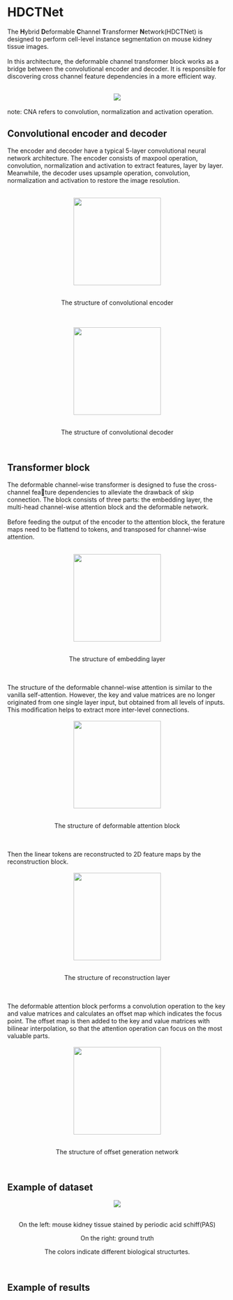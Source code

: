 # HDCTNet
The **H**ybrid **D**eformable **C**hannel **T**ransformer **N**etwork(HDCTNet) is designed to perform cell-level instance segmentation on mouse kidney tissue images. <br>
<br>
In this architecture, the deformable channel transformer block works as a bridge between the convolutional encoder and decoder. It is responsible for discovering cross channel feature dependencies in a more efficient way. <br>
<br>
<div align=center><img src="/images/HDCTNet.png"></div><br>
note: CNA refers to convolution, normalization and activation operation.<br>

## Convolutional encoder and decoder
The encoder and decoder have a typical 5-layer convolutional neural network architecture. The encoder consists of maxpool operation, convolution, normalization and activation to extract features, layer by layer. Meanwhile, the decoder uses  upsample operation, convolution, normalization and activation to restore the image resolution.<br>
<br>
<div align=center><img width="200" src="/images/convolutional encoder.png"></div><br>
<p align=center>The structure of convolutional encoder</p><br>
<br>
<div align=center><img width="200" src="/images/convolutional decoder.png"></div><br>
<p align=center>The structure of convolutional decoder</p><br>

## Transformer block
The deformable channel-wise transformer is designed to fuse the cross-channel feature dependencies to alleviate the drawback of skip connection. The block consists of three parts: the embedding layer, the multi-head channel-wise attention block and the deformable network.<br>
<br>
Before feeding the output of the encoder to the attention block,  the ferature maps need to be flattend to tokens, and transposed for channel-wise attention.<br>
<br>
<div align=center><img width="200" src="/images/embedding.png"></div><br>
<p align=center>The structure of embedding layer</p><br>
<br>
The structure of the deformable channel-wise attention is similar to the vanilla self-attention. However, the key and value matrices are no longer originated from one single layer input, but obtained from all levels of inputs. This modification helps to extract more inter-level connections.<br>
<br>
<div align=center><img width="200" src="/images/attention.png"></div><br>
<p align=center>The structure of deformable attention block</p><br>
<br>
Then the linear tokens are reconstructed to 2D feature maps by the reconstruction block.<br>
<br>
<div align=center><img width="200" src="/images/reconstruct.png"></div><br>
<p align=center>The structure of reconstruction layer</p><br>
<br>
The deformable attention block performs a convolution operation to the key and value matrices and calculates an offset map which indicates the focus point. The offset map is then added to the key and value matrices with bilinear interpolation, so that the attention operation can focus on the most valuable parts.<br>
<br>
<div align=center><img width="200" src="/images/channel-wise deformable.png"></div><br>
<p align=center>The structure of offset generation network</p><br>

## Example of dataset
<div align=center><img src="/images/dataset.png"></div><br>
<p align=center>On the left: mouse kidney tissue stained by periodic acid schiff(PAS)</p>
<p align=center>On the right: ground truth</p>
<p align=center>The colors indicate different biological structurtes.</p><br>

## Example of results
